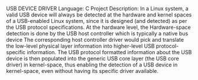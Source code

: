 USB DEVICE DRIVER
Language: C
Project Description: In a Linux system, a valid USB device will always be detected at the hardware and kernel spaces of a USB-enabled Linux system, since it is designed (and detected) as per the USB protocol specifications. At the hardware level, the Hardware-space detection is done by the USB host controller which is typically a native bus device The corresponding host controller driver would pick and translate the low-level physical layer information into higher-level USB protocol-specific information. The USB protocol formatted information about the USB device is then populated into the generic USB core layer (the USB core driver) in kernel-space, thus enabling the detection of a USB device in kernel-space, even without having its specific driver available.
